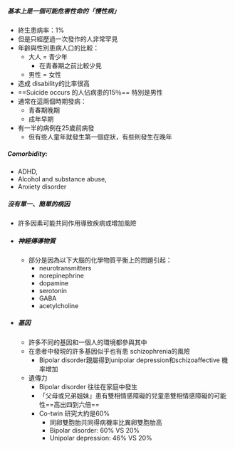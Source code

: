 ##### 基本上是一個可能危害性命的「慢性病」
- 終生患病率：1%
- 但是只經歷過一次發作的人非常罕見
- 年齡與性別患病人口的比較：
	- 大人 = 青少年
		- 在青春期之前比較少見
	- 男性 = 女性
- 造成 disability的比率很高
- ==Suicide occurs 的人佔病患的15％== 特別是男性
- 通常在這兩個時期發病：
	- 青春期晚期
	- 成年早期
- 有一半的病例在25歲前病發
	- 但有些人童年就發生第一個症狀，有些則發生在晚年

##### Comorbidity:
- ADHD,
- Alcohol and substance abuse,
- Anxiety disorder

##### 沒有單一、簡單的病因
- 許多因素可能共同作用導致疾病或增加風險
- ##### 神經傳導物質
	- 部分是因為以下大腦的化學物質平衡上的問題引起：
		- neurotransmitters
		- norepinephrine
		- dopamine
		- serotonin
		- GABA
		- acetylcholine
- ##### 基因
	- 許多不同的基因和一個人的環境都參與其中
	- 在患者中發現的許多基因似乎也有患 schizophrenia的風險
		- Bipolar disorder親屬得到unipolar depression和schizoaffective 機率增加
	- 遺傳力
		- Bipolar disorder 往往在家庭中發生
		- 「父母或兄弟姐妹」患有雙相情感障礙的兒童患雙相情感障礙的可能性==高出四到六倍==
		- Co-twin 研究大約是60%
			- 同卵雙胞胎共同得病機率比異卵雙胞胎高
			- Bipolar disorder: 60% VS 20% 
			- Unipolar depression: 46% VS 20%